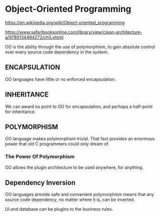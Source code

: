 # Object-Oriented Programming

https://en.wikipedia.org/wiki/Object-oriented_programming

https://www.safaribooksonline.com/library/view/clean-architecture-a/9780134494272/ch5.xhtml

OO is the ability through the use of polymorphism, to gain absolute control over every source code dependency in the system.

## ENCAPSULATION

OO languages have little or no enforced encapsulation.

## INHERITANCE

We can award no point to OO for encapsulation, and perhaps a half-point for inheritance.

## POLYMORPHISM

OO language makes polymorphism trivial.
That fact provides an enormous power that old C programmers could only dream of.

### The Power Of Polymorphism

OO allows the plugin architecture to be used anywhere, for anything.

## Dependency Inversion

OO languages provide safe and convenient polymorphism means that any source code dependency, no matter where it is, can be inverted.

UI and database can be plugins to the business rules.
